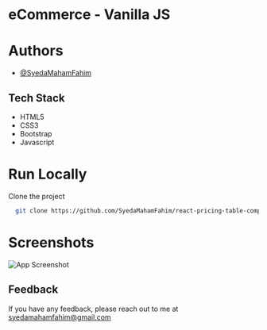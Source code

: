 
# eCommerce - Vanilla JS


# Authors

- [@SyedaMahamFahim](https://github.com/SyedaMahamFahim/)

## Tech Stack
- HTML5
- CSS3
- Bootstrap
- Javascript 



# Run Locally

Clone the project

```bash
  git clone https://github.com/SyedaMahamFahim/react-pricing-table-component.git
```


# Screenshots

![App Screenshot](https://user-images.githubusercontent.com/79671325/189229399-af4b1880-be9d-4730-af3f-a37250d4de47.png)





## Feedback

If you have any feedback, please reach out to me at syedamahamfahim@gmail.com

